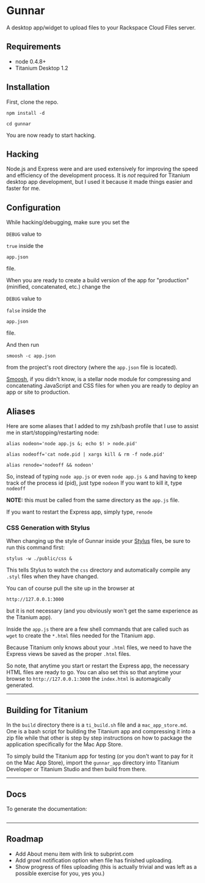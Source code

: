 Gunnar
=

A desktop app/widget to upload files to your Rackspace Cloud Files server.

Requirements
--

- node 0.4.8+
- Titanium Desktop 1.2

Installation
--

First, clone the repo.

```npm install -d```

```cd gunnar```

You are now ready to start hacking.

Hacking
-

Node.js and Express were and are used extensively for improving the speed and efficiency of the development process.  It is _not_ required for Titanium desktop app development, but I used it because it made things easier and faster for me. 


Configuration
--

While hacking/debugging, make sure you set the 


```DEBUG``` value to 

```true``` inside the 

```app.json``` 


file.


 
When you are ready to create a build version of the app for "production" (minified, concatenated, etc.) change the 

```DEBUG``` value to 

```false``` inside the 

```app.json``` 


file.


And then run

```smoosh -c app.json```


from the project's root directory (where the `app.json` file is located).


[Smoosh](http://github.com/fat/smoosh), if you didn't know, is a stellar node module for compressing and concatenating JavaScript and CSS files for when you are ready to deploy an app or site to production.  


 
Aliases
--



Here are some aliases that I added to my zsh/bash profile that I use to assist me in start/stopping/restarting node:


```alias nodeon='node app.js &; echo $! > node.pid'```


```alias nodeoff='cat node.pid | xargs kill & rm -f node.pid'```


```alias renode='nodeoff && nodeon'```


So, instead of typing 
```node app.js``` 
or even
```node app.js &``` 
and having to keep track of the process id (pid), just type ```nodeon```
If you want to kill it, type ```nodeoff```  

**NOTE:** this must be called from the same directory as the 
```app.js``` 
file.

If you want to restart the Express app, simply type, 
```renode```

 
### CSS Generation with Stylus #



When changing up the style of Gunnar inside your [Stylus](http://learnboost.github.com/stylus) files, be sure to run this command first:

 
```stylus -w ./public/css &```

This tells Stylus to watch the `css` directory and automatically compile any `.styl` files when they have changed.


You can of course pull the site up in the browser at


```http://127.0.0.1:3000```


but it is not necessary (and you obviously won't get the same experience as the Titanium app).

 
Inside the ```app.js``` there are a few shell commands that are called such as `wget` to create the `*.html` files needed for the Titanium app.  


Because Titanium only knows about your `.html` files, we need to have the Express views be saved as the proper `.html` files.  


So note, that anytime you start or restart the Express app, the necessary HTML files are ready to go.  You can also set this so that anytime your browse to `http://127.0.0.1:3000` the `index.html` is automagically generated.

***


 
Building for Titanium
--

In the `build` directory there is a `ti_build.sh` file and a `mac_app_store.md`.  One is a bash script for building the Titanium app and compressing it into a zip file while that other is step by step instructions on how to package the application specifically for the Mac App Store.


To simply build the Titanium app for testing (or you don't want to pay for it on the Mac App Store), import the `gunnar_app` directory into Titanium Developer or Titanium Studio and then build from there.


***



 
Docs
--

To generate the documentation:

```dox --title "Gunnar" --private public/js/code.js public/js/filesystem.js public/js/menu.js public/js/network.js public/js/properties.js public/js/setup.js public/js/utils.js > docs/index.html
```

***

 
Roadmap
--

* Add About menu item with link to subprint.com
* Add growl notification option when file has finished uploading.
* Show progress of files uploading (this is actually trivial and was left as a possible exercise for you, yes you.)